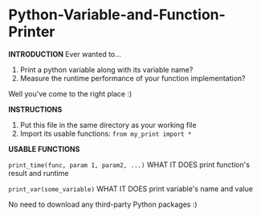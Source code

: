 # Python-Variable-and-Function-Printer


<b>INTRODUCTION</b>
Ever wanted to... 
1. Print a python variable along with its variable name?
2. Measure the runtime performance of your function implementation? 

Well you've come to the right place :)


<b>INSTRUCTIONS</b>
1. Put this file in the same directory as your working file
2. Import its usable functions: `from my_print import *`

<b>USABLE FUNCTIONS</b>

`print_time(func, param 1, param2, ...)`
    WHAT IT DOES    print function's result and runtime

`print_var(some_variable)`
    WHAT IT DOES    print variable's name and value  

No need to download any third-party Python packages :)
